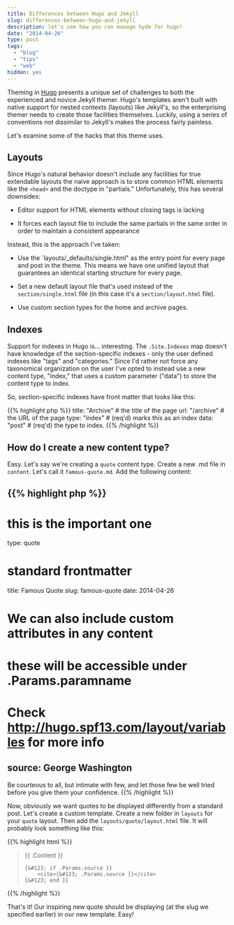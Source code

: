 ```yaml
---
title: Differences between Hugo and Jekyll
slug: differences-between-hugo-and-jekyll
description: let's see how you can manage hyde for hugo!
date: "2014-04-26"
type: post
tags:
  - "blog"
  - "tips"
  - "web"
hidden: yes
---
```


Theming in [Hugo][] presents a unique set of challenges to both the experienced
and novice Jekyll themer. Hugo's templates aren't built with native support for
nested contexts (layouts) like Jekyll's, so the enterprising themer needs to
create those facilities themselves. Luckily, using a series of conventions
not dissimilar to Jekyll's makes the process fairly painless.

[Hugo]: http://hugo.spf13.com/

Let's examine some of the hacks that this theme uses.

Layouts
-------
Since Hugo's natural behavior doesn't include any facilities for true extendable
layouts the naive approach is to store common HTML elements like the `<head>`
and the doctype in "partials." Unfortunately, this has several downsides:

- Editor support for HTML elements without closing tags is lacking

- It forces each layout file to include the same partials in the same order in
  order to maintain a consistent appearance

Instead, this is the approach I've taken:

- Use the `layouts/_defaults/single.html" as the entry point for every page and
  post in the theme. This means we have one unified layout that guarantees an
  identical starting structure for every page.

- Set a new default layout file that's used instead of the `section/single.html`
  file (in this case it's a `section/layout.html` file).

- Use custom section types for the home and archive pages.

Indexes
-------
Support for indexes in Hugo is… interesting. The `.Site.Indexes` map doesn't have
knowledge of the section-specific indexes - only the user defined indexes like
"tags" and "categories." Since I'd rather not force any taxonomical organization
on the user I've opted to instead use a new content type, "index," that uses a
custom parameter ("data") to store the content type to index.

So, section-specific indexes have front matter that looks like this:

{{% highlight php %}}
title:  "Archive"  # the title of the page
url:    "/archive" # the URL of the page
type:   "index"    # (req'd) marks this as an index
data:   "post"     # (req'd) the type to index.
{{% /highlight %}}

How do I create a new content type?
-----------------------------------
Easy. Let's say we're creating a `quote` content type. Create a new .md file in
`content`. Let's call it `famous-quote.md`. Add the following content:

<!-- Using PHP b/c there's not a Pygments filter for markdown + yaml -->
{{% highlight php %}}
---
# this is the important one
type: quote

# standard frontmatter
title: Famous Quote
slug:  famous-quote
date:  2014-04-26

# We can also include custom attributes in any content
# these will be accessible under .Params.paramname
# Check http://hugo.spf13.com/layout/variables for more info
source: George Washington
---
Be courteous to all, but intimate with few, and let those few be well tried before you give them your confidence.
{{% /highlight %}}

Now, obviously we want quotes to be displayed differently from a standard post.
Let's create a custom template. Create a new folder in `layouts` for your
`quote` layout. Then add the `layouts/quote/layout.html` file. It will probably
look something like this:

{{% highlight html %}}
<blockquote>
    {&#123; .Content }}

    {&#123; if .Params.source }}
        <cite>{&#123; .Params.source }}</cite>
    {&#123; end }}
</blockquote>
{{% /highlight %}}

That's it! Our inspiring new quote should be displaying (at the slug we
specified earlier) in our new template. Easy!
